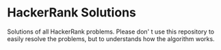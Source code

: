 # HackerRank Solutions
 Solutions of all HackerRank problems.
 Please don' t use this repository to easily resolve the problems, but to understands how the algorithm works.
